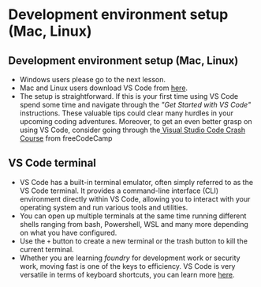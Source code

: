 # Development environment setup (Mac, Linux)

## Development environment setup (Mac, Linux)
- Windows users please go to the next lesson.
- Mac and Linux users download VS Code from [here](https://code.visualstudio.com/).
- The setup is straightforward. If this is your first time using VS Code spend some time and navigate through the *"Get Started with VS Code"* instructions. These valuable tips could clear many hurdles in your upcoming coding adventures. Moreover, to get an even better grasp on using VS Code, consider going through the[ Visual Studio Code Crash Course](https://www.youtube.com/watch?v=WPqXP_kLzpo) from freeCodeCamp

## VS Code terminal
- VS Code has a built-in terminal emulator, often simply referred to as the VS Code terminal. It provides a command-line interface (CLI) environment directly within VS Code, allowing you to interact with your operating system and run various tools and utilities.
- You can open up multiple terminals at the same time running different shells ranging from bash, Powershell, WSL and many more depending on what you have configured.
- Use the `+` button to create a new terminal or the trash button to kill the current terminal.
- Whether you are learning *foundry* for development work or security work, moving fast is one of the keys to efficiency. VS Code is very versatile in terms of keyboard shortcuts, you can learn more [here](https://code.visualstudio.com/docs/getstarted/keybindings).
